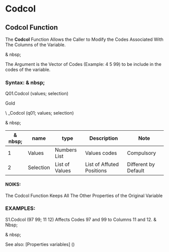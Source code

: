 # Codcol

## Codcol Function

The **Codcol** Function Allows the Caller to Modify the Codes Associated With The Columns of the Variable.

& nbsp;

The Argument is the Vector of Codes (Example: 4 5 99) to be include in the codes of the variable.

### Syntax: & nbsp;

Q01.Codcol (values; selection)

Gold

\ _Codcol (q01; values; selection)

& nbsp;

| & nbsp; | **name** | **type** | **Description** | **Note** |
| --- | --- | --- | --- | --- |
| &#49; | Values ​​| Numbers List | Values ​​codes | Compulsory |
| &#50; | Selection | List of Values ​​| List of Affuted Positions | Different by Default |

#### NOIKS:

The Codcol Function Keeps All The Other Properties of the Original Variable

### EXAMPLES:

S1.Codcol (97 99; 11 12) Affects Codes 97 and 99 to Columns 11 and 12. & Nbsp;

& nbsp;

See also: [Properties variables] (<modify Proproprietesdesvariable.md>)